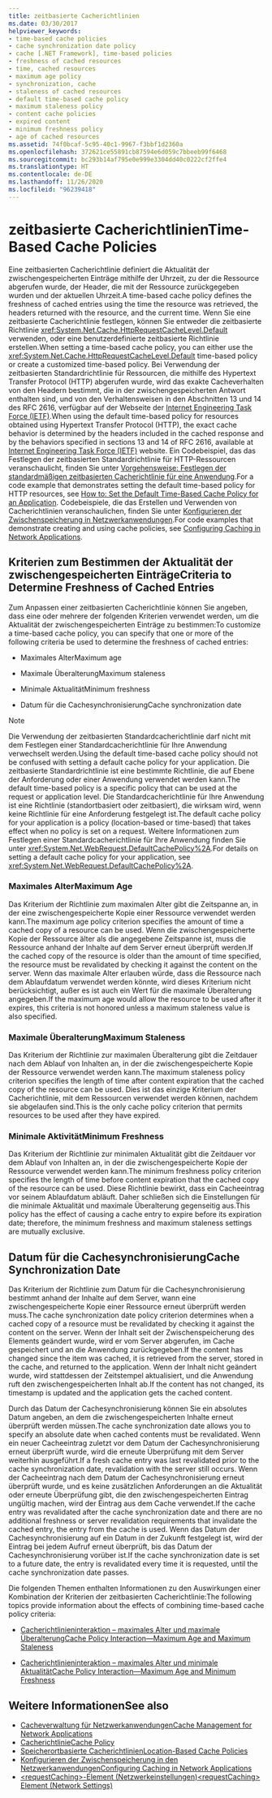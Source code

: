 ```yaml
---
title: zeitbasierte Cacherichtlinien
ms.date: 03/30/2017
helpviewer_keywords:
- time-based cache policies
- cache synchronization date policy
- cache [.NET Framework], time-based policies
- freshness of cached resources
- time, cached resources
- maximum age policy
- synchronization, cache
- staleness of cached resources
- default time-based cache policy
- maximum staleness policy
- content cache policies
- expired content
- minimum freshness policy
- age of cached resources
ms.assetid: 74f0bcaf-5c95-40c1-9967-f3bbf1d2360a
ms.openlocfilehash: 372621ce55891cb87594e6d059c7bbeeb99f6468
ms.sourcegitcommit: bc293b14af795e0e999e3304dd40c0222cf2ffe4
ms.translationtype: HT
ms.contentlocale: de-DE
ms.lasthandoff: 11/26/2020
ms.locfileid: "96239418"
---
```

# <a name="time-based-cache-policies"></a><span data-ttu-id="db95f-102">zeitbasierte Cacherichtlinien</span><span class="sxs-lookup"><span data-stu-id="db95f-102">Time-Based Cache Policies</span></span>

<span data-ttu-id="db95f-103">Eine zeitbasierten Cacherichtlinie definiert die Aktualität der zwischengespeicherten Einträge mithilfe der Uhrzeit, zu der die Ressource abgerufen wurde, der Header, die mit der Ressource zurückgegeben wurden und der aktuellen Uhrzeit.</span><span class="sxs-lookup"><span data-stu-id="db95f-103">A time-based cache policy defines the freshness of cached entries using the time the resource was retrieved, the headers returned with the resource, and the current time.</span></span> <span data-ttu-id="db95f-104">Wenn Sie eine zeitbasierte Cacherichtlinie festlegen, können Sie entweder die zeitbasierte Richtlinie <xref:System.Net.Cache.HttpRequestCacheLevel.Default> verwenden, oder eine benutzerdefinierte zeitbasierte Richtlinie erstellen.</span><span class="sxs-lookup"><span data-stu-id="db95f-104">When setting a time-based cache policy, you can either use the <xref:System.Net.Cache.HttpRequestCacheLevel.Default> time-based policy or create a customized time-based policy.</span></span> <span data-ttu-id="db95f-105">Bei Verwendung der zeitbasierten Standardrichtlinie für Ressourcen, die mithilfe des Hypertext Transfer Protocol (HTTP) abgerufen wurde, wird das exakte Cacheverhalten von den Headern bestimmt, die in der zwischengespeicherten Antwort enthalten sind, und von den Verhaltensweisen in den Abschnitten 13 und 14 des RFC 2616, verfügbar auf der Webseite der [Internet Engineering Task Force (IETF)](https://www.ietf.org/).</span><span class="sxs-lookup"><span data-stu-id="db95f-105">When using the default time-based policy for resources obtained using Hypertext Transfer Protocol (HTTP), the exact cache behavior is determined by the headers included in the cached response and by the behaviors specified in sections 13 and 14 of RFC 2616, available at [Internet Engineering Task Force (IETF)](https://www.ietf.org/) website.</span></span> <span data-ttu-id="db95f-106">Ein Codebeispiel, das das Festlegen der zeitbasierten Standardrichtlinie für HTTP-Ressourcen veranschaulicht, finden Sie unter [Vorgehensweise: Festlegen der standardmäßigen zeitbasierten Cacherichtlinie für eine Anwendung](how-to-set-the-default-time-based-cache-policy-for-an-application.md).</span><span class="sxs-lookup"><span data-stu-id="db95f-106">For a code example that demonstrates setting the default time-based policy for HTTP resources, see [How to: Set the Default Time-Based Cache Policy for an Application](how-to-set-the-default-time-based-cache-policy-for-an-application.md).</span></span> <span data-ttu-id="db95f-107">Codebeispiele, die das Erstellen und Verwenden von Cacherichtlinien veranschaulichen, finden Sie unter [Konfigurieren der Zwischenspeicherung in Netzwerkanwendungen](configuring-caching-in-network-applications.md).</span><span class="sxs-lookup"><span data-stu-id="db95f-107">For code examples that demonstrate creating and using cache policies, see [Configuring Caching in Network Applications](configuring-caching-in-network-applications.md).</span></span>  
  
## <a name="criteria-to-determine-freshness-of-cached-entries"></a><span data-ttu-id="db95f-108">Kriterien zum Bestimmen der Aktualität der zwischengespeicherten Einträge</span><span class="sxs-lookup"><span data-stu-id="db95f-108">Criteria to Determine Freshness of Cached Entries</span></span>  

 <span data-ttu-id="db95f-109">Zum Anpassen einer zeitbasierten Cacherichtlinie können Sie angeben, dass eine oder mehrere der folgenden Kriterien verwendet werden, um die Aktualität der zwischengespeicherten Einträge zu bestimmen:</span><span class="sxs-lookup"><span data-stu-id="db95f-109">To customize a time-based cache policy, you can specify that one or more of the following criteria be used to determine the freshness of cached entries:</span></span>  
  
- <span data-ttu-id="db95f-110">Maximales Alter</span><span class="sxs-lookup"><span data-stu-id="db95f-110">Maximum age</span></span>  
  
- <span data-ttu-id="db95f-111">Maximale Überalterung</span><span class="sxs-lookup"><span data-stu-id="db95f-111">Maximum staleness</span></span>  
  
- <span data-ttu-id="db95f-112">Minimale Aktualität</span><span class="sxs-lookup"><span data-stu-id="db95f-112">Minimum freshness</span></span>  
  
- <span data-ttu-id="db95f-113">Datum für die Cachesynchronisierung</span><span class="sxs-lookup"><span data-stu-id="db95f-113">Cache synchronization date</span></span>  
  
> [!NOTE]
> <span data-ttu-id="db95f-114">Die Verwendung der zeitbasierten Standardcacherichtlinie darf nicht mit dem Festlegen einer Standardcacherichtlinie für Ihre Anwendung verwechselt werden.</span><span class="sxs-lookup"><span data-stu-id="db95f-114">Using the default time-based cache policy should not be confused with setting a default cache policy for your application.</span></span> <span data-ttu-id="db95f-115">Die zeitbasierte Standardrichtlinie ist eine bestimmte Richtlinie, die auf Ebene der Anforderung oder einer Anwendung verwendet werden kann.</span><span class="sxs-lookup"><span data-stu-id="db95f-115">The default time-based policy is a specific policy that can be used at the request or application level.</span></span> <span data-ttu-id="db95f-116">Die Standardcacherichtlinie für Ihre Anwendung ist eine Richtlinie (standortbasiert oder zeitbasiert), die wirksam wird, wenn keine Richtlinie für eine Anforderung festgelegt ist.</span><span class="sxs-lookup"><span data-stu-id="db95f-116">The default cache policy for your application is a policy (location-based or time-based) that takes effect when no policy is set on a request.</span></span> <span data-ttu-id="db95f-117">Weitere Informationen zum Festlegen einer Standardcacherichtlinie für Ihre Anwendung finden Sie unter <xref:System.Net.WebRequest.DefaultCachePolicy%2A>.</span><span class="sxs-lookup"><span data-stu-id="db95f-117">For details on setting a default cache policy for your application, see <xref:System.Net.WebRequest.DefaultCachePolicy%2A>.</span></span>  
  
### <a name="maximum-age"></a><span data-ttu-id="db95f-118">Maximales Alter</span><span class="sxs-lookup"><span data-stu-id="db95f-118">Maximum Age</span></span>  

 <span data-ttu-id="db95f-119">Das Kriterium der Richtlinie zum maximalen Alter gibt die Zeitspanne an, in der eine zwischengespeicherte Kopie einer Ressource verwendet werden kann.</span><span class="sxs-lookup"><span data-stu-id="db95f-119">The maximum age policy criterion specifies the amount of time a cached copy of a resource can be used.</span></span> <span data-ttu-id="db95f-120">Wenn die zwischengespeicherte Kopie der Ressource älter als die angegebene Zeitspanne ist, muss die Ressource anhand der Inhalte auf dem Server erneut überprüft werden.</span><span class="sxs-lookup"><span data-stu-id="db95f-120">If the cached copy of the resource is older than the amount of time specified, the resource must be revalidated by checking it against the content on the server.</span></span> <span data-ttu-id="db95f-121">Wenn das maximale Alter erlauben würde, dass die Ressource nach dem Ablaufdatum verwendet werden könnte, wird dieses Kriterium nicht berücksichtigt, außer es ist auch ein Wert für die maximale Überalterung angegeben.</span><span class="sxs-lookup"><span data-stu-id="db95f-121">If the maximum age would allow the resource to be used after it expires, this criteria is not honored unless a maximum staleness value is also specified.</span></span>  
  
### <a name="maximum-staleness"></a><span data-ttu-id="db95f-122">Maximale Überalterung</span><span class="sxs-lookup"><span data-stu-id="db95f-122">Maximum Staleness</span></span>  

 <span data-ttu-id="db95f-123">Das Kriterium der Richtlinie zur maximalen Überalterung gibt die Zeitdauer nach dem Ablauf von Inhalten an, in der die zwischengespeicherte Kopie der Ressource verwendet werden kann.</span><span class="sxs-lookup"><span data-stu-id="db95f-123">The maximum staleness policy criterion specifies the length of time after content expiration that the cached copy of the resource can be used.</span></span> <span data-ttu-id="db95f-124">Dies ist das einzige Kriterium der Cacherichtlinie, mit dem Ressourcen verwendet werden können, nachdem sie abgelaufen sind.</span><span class="sxs-lookup"><span data-stu-id="db95f-124">This is the only cache policy criterion that permits resources to be used after they have expired.</span></span>  
  
### <a name="minimum-freshness"></a><span data-ttu-id="db95f-125">Minimale Aktivität</span><span class="sxs-lookup"><span data-stu-id="db95f-125">Minimum Freshness</span></span>  

 <span data-ttu-id="db95f-126">Das Kriterium der Richtlinie zur minimalen Aktualität gibt die Zeitdauer vor dem Ablauf von Inhalten an, in der die zwischengespeicherte Kopie der Ressource verwendet werden kann.</span><span class="sxs-lookup"><span data-stu-id="db95f-126">The minimum freshness policy criterion specifies the length of time before content expiration that the cached copy of the resource can be used.</span></span> <span data-ttu-id="db95f-127">Diese Richtlinie bewirkt, dass ein Cacheeintrag vor seinem Ablaufdatum abläuft. Daher schließen sich die Einstellungen für die minimale Aktualität und maximale Überalterung gegenseitig aus.</span><span class="sxs-lookup"><span data-stu-id="db95f-127">This policy has the effect of causing a cache entry to expire before its expiration date; therefore, the minimum freshness and maximum staleness settings are mutually exclusive.</span></span>  
  
## <a name="cache-synchronization-date"></a><span data-ttu-id="db95f-128">Datum für die Cachesynchronisierung</span><span class="sxs-lookup"><span data-stu-id="db95f-128">Cache Synchronization Date</span></span>  

 <span data-ttu-id="db95f-129">Das Kriterium der Richtlinie zum Datum für die Cachesynchronisierung bestimmt anhand der Inhalte auf dem Server, wann eine zwischengespeicherte Kopie einer Ressource erneut überprüft werden muss.</span><span class="sxs-lookup"><span data-stu-id="db95f-129">The cache synchronization date policy criterion determines when a cached copy of a resource must be revalidated by checking it against the content on the server.</span></span> <span data-ttu-id="db95f-130">Wenn der Inhalt seit der Zwischenspeicherung des Elements geändert wurde, wird er vom Server abgerufen, im Cache gespeichert und an die Anwendung zurückgegeben.</span><span class="sxs-lookup"><span data-stu-id="db95f-130">If the content has changed since the item was cached, it is retrieved from the server, stored in the cache, and returned to the application.</span></span> <span data-ttu-id="db95f-131">Wenn der Inhalt nicht geändert wurde, wird stattdessen der Zeitstempel aktualisiert, und die Anwendung ruft den zwischengespeicherten Inhalt ab.</span><span class="sxs-lookup"><span data-stu-id="db95f-131">If the content has not changed, its timestamp is updated and the application gets the cached content.</span></span>  
  
 <span data-ttu-id="db95f-132">Durch das Datum der Cachesynchronisierung können Sie ein absolutes Datum angeben, an dem die zwischengespeicherten Inhalte erneut überprüft werden müssen.</span><span class="sxs-lookup"><span data-stu-id="db95f-132">The cache synchronization date allows you to specify an absolute date when cached contents must be revalidated.</span></span> <span data-ttu-id="db95f-133">Wenn ein neuer Cacheeintrag zuletzt vor dem Datum der Cachesynchronisierung erneut überprüft wurde, wird die erneute Überprüfung mit dem Server weiterhin ausgeführt.</span><span class="sxs-lookup"><span data-stu-id="db95f-133">If a fresh cache entry was last revalidated prior to the cache synchronization date, revalidation with the server still occurs.</span></span> <span data-ttu-id="db95f-134">Wenn der Cacheeintrag nach dem Datum der Cachesynchronisierung erneut überprüft wurde, und es keine zusätzlichen Anforderungen an die Aktualität oder erneute Überprüfung gibt, die den zwischengespeicherten Eintrag ungültig machen, wird der Eintrag aus dem Cache verwendet.</span><span class="sxs-lookup"><span data-stu-id="db95f-134">If the cache entry was revalidated after the cache synchronization date and there are no additional freshness or server revalidation requirements that invalidate the cached entry, the entry from the cache is used.</span></span> <span data-ttu-id="db95f-135">Wenn das Datum der Cachesynchronisierung auf ein Datum in der Zukunft festgelegt ist, wird der Eintrag bei jedem Aufruf erneut überprüft, bis das Datum der Cachesynchronisierung vorüber ist.</span><span class="sxs-lookup"><span data-stu-id="db95f-135">If the cache synchronization date is set to a future date, the entry is revalidated every time it is requested, until the cache synchronization date passes.</span></span>  
  
 <span data-ttu-id="db95f-136">Die folgenden Themen enthalten Informationen zu den Auswirkungen einer Kombination der Kriterien der zeitbasierten Cacherichtlinie:</span><span class="sxs-lookup"><span data-stu-id="db95f-136">The following topics provide information about the effects of combining time-based cache policy criteria:</span></span>  
  
- [<span data-ttu-id="db95f-137">Cacherichtlinieninteraktion – maximales Alter und maximale Überalterung</span><span class="sxs-lookup"><span data-stu-id="db95f-137">Cache Policy Interaction—Maximum Age and Maximum Staleness</span></span>](cache-policy-interaction-maximum-age-and-maximum-staleness.md)  
  
- [<span data-ttu-id="db95f-138">Cacherichtlinieninteraktion – maximales Alter und minimale Aktualität</span><span class="sxs-lookup"><span data-stu-id="db95f-138">Cache Policy Interaction—Maximum Age and Minimum Freshness</span></span>](cache-policy-interaction-maximum-age-and-minimum-freshness.md)  
  
## <a name="see-also"></a><span data-ttu-id="db95f-139">Weitere Informationen</span><span class="sxs-lookup"><span data-stu-id="db95f-139">See also</span></span>

- [<span data-ttu-id="db95f-140">Cacheverwaltung für Netzwerkanwendungen</span><span class="sxs-lookup"><span data-stu-id="db95f-140">Cache Management for Network Applications</span></span>](cache-management-for-network-applications.md)
- [<span data-ttu-id="db95f-141">Cacherichtlinie</span><span class="sxs-lookup"><span data-stu-id="db95f-141">Cache Policy</span></span>](cache-policy.md)
- [<span data-ttu-id="db95f-142">Speicherortbasierte Cacherichtlinien</span><span class="sxs-lookup"><span data-stu-id="db95f-142">Location-Based Cache Policies</span></span>](location-based-cache-policies.md)
- [<span data-ttu-id="db95f-143">Konfigurieren der Zwischenspeicherung in den Netzwerkanwendungen</span><span class="sxs-lookup"><span data-stu-id="db95f-143">Configuring Caching in Network Applications</span></span>](configuring-caching-in-network-applications.md)
- [<span data-ttu-id="db95f-144">\<requestCaching>-Element (Netzwerkeinstellungen)</span><span class="sxs-lookup"><span data-stu-id="db95f-144">\<requestCaching> Element (Network Settings)</span></span>](../configure-apps/file-schema/network/requestcaching-element-network-settings.md)
